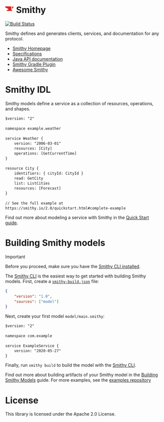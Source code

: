 # <img alt="Smithy" src="docs/_static/favicon.svg" width="28"> Smithy
[![Build Status](https://github.com/smithy-lang/smithy/workflows/ci/badge.svg)](https://github.com/smithy-lang/smithy/actions/workflows/ci.yml)

Smithy defines and generates clients, services, and documentation for
any protocol.

* [Smithy Homepage][docs]
* [Specifications][specs]
* [Java API documentation][javadocs]
* [Smithy Gradle Plugin][Smithy Gradle Plugin]
* [Awesome Smithy][awesome-smithy]


# Smithy IDL

Smithy models define a service as a collection of resources, operations, and
shapes.

```smithy
$version: "2"

namespace example.weather

service Weather {
    version: "2006-03-01"
    resources: [City]
    operations: [GetCurrentTime]
}

resource City {
    identifiers: { cityId: CityId }
    read: GetCity
    list: ListCities
    resources: [Forecast]
}

// See the full example at https://smithy.io/2.0/quickstart.html#complete-example
```

Find out more about modeling a service with Smithy in the [Quick Start
guide][quickstart].


# Building Smithy models
> [!IMPORTANT]  
> Before you proceed, make sure you have the [Smithy CLI installed](https://smithy.io/2.0/guides/smithy-cli/cli_installation.html#cli-installation).

The [Smithy CLI] is the easiest way to get started with building Smithy models. First, create a [`smithy-build.json`] file:

```json
{
    "version": "1.0",
    "sources": ["model"]
}
```

Next, create your first model `model/main.smithy`:

```smithy
$version: "2"

namespace com.example

service ExampleService {
    version: "2020-05-27"
}
```

Finally, run `smithy build` to build the model with the [Smithy CLI].

Find out more about building artifacts of your Smithy model in the [Building
Smithy Models][building] guide. For more examples, see the
[examples repository](https://github.com/smithy-lang/smithy-examples)

# License

This library is licensed under the Apache 2.0 License.

[docs]: https://smithy.io/
[specs]: https://smithy.io/2.0/spec/
[javadocs]: https://smithy.io/javadoc/latest/
[quickstart]: https://smithy.io/2.0/quickstart.html
[Smithy Gradle Plugin]: https://github.com/awslabs/smithy-gradle-plugin/
[Smithy CLI]: https://smithy.io/2.0/guides/smithy-cli/index.html
[`smithy-build.json`]: https://smithy.io/2.0/guides/building-models/build-config.html#using-smithy-build-json
[building]: https://smithy.io/2.0/guides/smithy-build-json.html
[awesome-smithy]: https://github.com/smithy-lang/awesome-smithy
